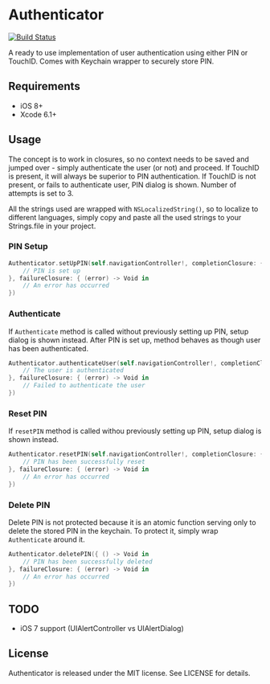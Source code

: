 # Authenticator

[![Build Status](https://travis-ci.org/svachmic/Authenticator.svg?branch=master)](https://travis-ci.org/svachmic/Authenticator)

A ready to use implementation of user authentication using either PIN or TouchID. Comes with Keychain wrapper to securely store PIN.

## Requirements

- iOS 8+
- Xcode 6.1+

## Usage

The concept is to work in closures, so no context needs to be saved and jumped over - simply authenticate the user (or not) and proceed. If TouchID is present, it will always be superior to PIN authentication. If TouchID is not present, or fails to authenticate user, PIN dialog is shown. Number of attempts is set to 3.

All the strings used are wrapped with `NSLocalizedString()`, so to localize to different languages, simply copy and paste all the used strings to your Strings.file in your project.

### PIN Setup

```swift
Authenticator.setUpPIN(self.navigationController!, completionClosure: { () -> Void in
	// PIN is set up
}, failureClosure: { (error) -> Void in
	// An error has occurred
})
```

### Authenticate

If `Authenticate` method is called without previously setting up PIN, setup dialog is shown instead. After PIN is set up, method behaves as though user has been authenticated.

```swift
Authenticator.authenticateUser(self.navigationController!, completionClosure: { () -> Void in
	// The user is authenticated
}, failureClosure: { (error) -> Void in
	// Failed to authenticate the user
})
```

### Reset PIN
If `resetPIN` method is called withou previously setting up PIN, setup dialog is shown instead.

```swift
Authenticator.resetPIN(self.navigationController!, completionClosure: { () -> Void in
	// PIN has been successfully reset
}, failureClosure: { (error) -> Void in
	// An error has occurred
})
```

### Delete PIN

Delete PIN is not protected because it is an atomic function serving only to delete the stored PIN in the keychain. To protect it, simply wrap `Authenticate` around it.

```swift
Authenticator.deletePIN({ () -> Void in
	// PIN has been successfully deleted
}, failureClosure: { (error) -> Void in
	// An error has occurred
})
```

## TODO

- iOS 7 support (UIAlertController vs UIAlertDialog)

## License

Authenticator is released under the MIT license. See LICENSE for details.
